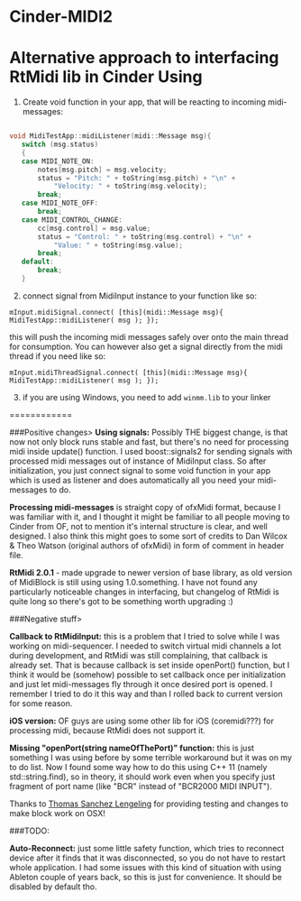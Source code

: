Cinder-MIDI2
============

Alternative approach to interfacing RtMidi lib in Cinder
Using
============
 
1. Create void function in your app, that will be reacting to incoming midi-messages:

 ```cpp
 
 void MidiTestApp::midiListener(midi::Message msg){
	switch (msg.status)
	{
	case MIDI_NOTE_ON:
		notes[msg.pitch] = msg.velocity;
		status = "Pitch: " + toString(msg.pitch) + "\n" + 
			"Velocity: " + toString(msg.velocity);
		break;
	case MIDI_NOTE_OFF:
		break;
	case MIDI_CONTROL_CHANGE:
		cc[msg.control] = msg.value;
		status = "Control: " + toString(msg.control) + "\n" + 
			"Value: " + toString(msg.value);
		break;
	default:
		break;
	}
 ```

2. connect signal from MidiInput instance to your function like so:

 ```mInput.midiSignal.connect( [this](midi::Message msg){ MidiTestApp::midiListener( msg ); }); ```

 this will push the incoming midi messages safely over onto the main thread for consumption. You can however also get a signal directly from the midi thread if you need like so: 

 ```mInput.midiThreadSignal.connect( [this](midi::Message msg){ MidiTestApp::midiListener( msg ); }); ```

 3. if you are using Windows, you need to add ```winmm.lib``` to your linker

============


###Positive changes>
**Using signals:** Possibly THE biggest change, is that now not only block runs stable and fast, but there's no need for processing midi inside update() function. I used boost::signals2 for sending signals with processed midi messages out of instance of MidiInput class. So after initialization, you just connect signal to some void function in your app which is used as listener and does automatically all you need your midi-messages to do.

**Processing midi-messages** is straight copy of ofxMidi format, because I was familiar with it, and I thought it might be familiar to all people moving to Cinder from OF, not to mention it's internal structure is clear, and well designed. I also think this might goes to some sort of credits to Dan Wilcox & Theo Watson (original authors of ofxMidi) in form of comment in header file.

**RtMidi 2.0.1** - made upgrade to newer version of base library, as old version of MidiBlock is still using using 1.0.something. I have not found any particularly noticeable changes in interfacing, but changelog of RtMidi is quite long so there's got to be something worth upgrading :)

###Negative stuff>

**Callback to RtMidiInput:** this is a problem that I tried to solve while I was working on midi-sequencer. I needed to switch virtual midi channels a lot during development, and RtMidi was still complaining, that callback is already set. That is because callback is set inside openPort() function, but I think it would be (somehow) possible to set callback once per initialization and just let midi-messages fly through it once desired port is opened. I remember I tried to do it this way and than I rolled back to current version for some reason.



**iOS version:** OF guys are using some other lib for iOS (coremidi???) for processing midi, because RtMidi does not support it. 

**Missing "openPort(string nameOfThePort)" function:** this is just something I was using before by some terrible workaround but it was on my to do list. Now I found some way how to do this using C++ 11 (namely std::string.find), so in theory, it should work even when you specify just fragment of port name (like "BCR" instead of "BCR2000 MIDI INPUT").


Thanks to [Thomas Sanchez Lengeling](https://github.com/ThomasLengeling) for providing testing and changes to make block work on OSX!

###TODO:

**Auto-Reconnect:** just some little safety function, which tries to reconnect device after it finds that it was disconnected, so you do not have to restart whole application. I had some issues with this kind of situation with using Ableton couple of years back, so this is just for convenience. It should be disabled by default tho. 
